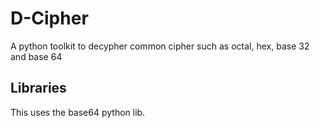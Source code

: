 # D-Cipher
 A python toolkit to decypher common cipher such as octal, hex, base 32 and base 64

 ## Libraries
 This uses the base64 python lib.
